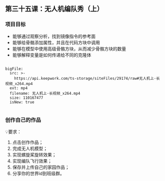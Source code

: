 
<script>  window.global.courseIdentity = 'papa_planet-36' </script>
<script src="https://qiniu-public.keepwork.com/videoProcessEvent.js"></script>

## 第三十五课：无人机编队秀（上）


### 项目目标
  - 能够通过观察分析，找到镜像指令的参考面
  - 能够给骨骼添加属性，并且在代码方块中调用
  - 能够在模型中使用高级骨骼方块，从而减少骨骼方块的数量
  - 能够解释变量是如何传递给不同的克隆体
  

```@BigFile

bigFile:
  src: >-
    https://api.keepwork.com/ts-storage/siteFiles/29174/raw#无人机上·长视频_x264.mp4
  ext: mp4
  filename: 无人机上·长视频_x264.mp4
  size: 110167477
  isNew: true
          
```





### 创作自己的作品
  
💡要求：
1. 点击创作作品；
2. 完成无人机模型；
3. 实现螺旋桨旋转效果；
4. 实现编队飞行效果；
5. 保存并上传自己的家园作品；
6. 分享你的世界id到班级群。